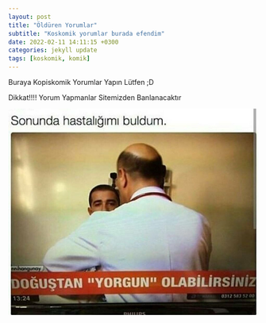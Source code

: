 ```yaml
---
layout: post
title: "Öldüren Yorumlar"
subtitle: "Koskomik yorumlar burada efendim"
date: 2022-02-11 14:11:15 +0300
categories: jekyll update
tags: [koskomik, komik]
---
```


<span class="color-blue">Buraya</span>
<span class="color-green">Kopiskomik</span>
<span class="color-orange">Yorumlar</span>
<span class="color-red">Yapın Lütfen ;D</span><br>

<span class="highlight-blue">Dikkat!!!!</span>
<span class="highlight-green">Yorum Yapmanlar</span>
<span class="highlight-orange">Sitemizden</span>
<span class="highlight-red">Banlanacaktır</span>

![](../assets/hasta.jpg)
